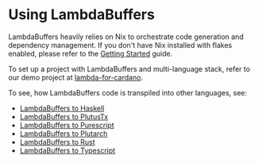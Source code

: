 # Using LambdaBuffers

LambdaBuffers heavily relies on Nix to orchestrate code generation and dependency management.
If you don't have Nix installed with flakes enabled, please refer to the
[Getting Started](getting-started.md) guide.

To set up a project with LambdaBuffers and multi-language stack, refer to our demo project at [lambda-for-cardano](https://github.com/mlabs-haskell/lambda-buffers-for-cardano).

To see, how LambdaBuffers code is transpiled into other languages, see:

- [LambdaBuffers to Haskell](haskell.md)
- [LambdaBuffers to PlutusTx](plutustx.md)
- [LambdaBuffers to Purescript](purescript.md)
- [LambdaBuffers to Plutarch](plutarch.md)
- [LambdaBuffers to Rust](rust.md)
- [LambdaBuffers to Typescript](typescript.md)
